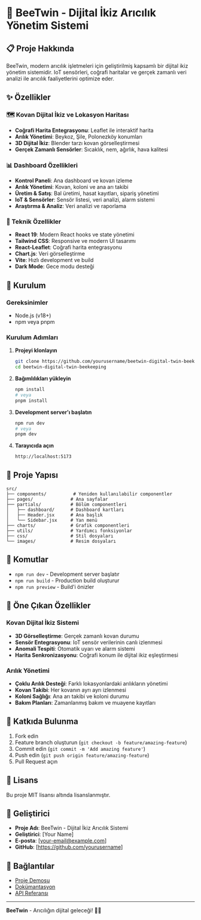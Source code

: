 # 🐝 BeeTwin - Dijital İkiz Arıcılık Yönetim Sistemi

## 📋 Proje Hakkında

BeeTwin, modern arıcılık işletmeleri için geliştirilmiş kapsamlı bir dijital ikiz yönetim sistemidir. IoT sensörleri, coğrafi haritalar ve gerçek zamanlı veri analizi ile arıcılık faaliyetlerini optimize eder.

## ✨ Özellikler

### 🗺️ Kovan Dijital İkiz ve Lokasyon Haritası
- **Coğrafi Harita Entegrasyonu**: Leaflet ile interaktif harita
- **Arılık Yönetimi**: Beykoz, Şile, Polonezköy konumları
- **3D Dijital İkiz**: Blender tarzı kovan görselleştirmesi
- **Gerçek Zamanlı Sensörler**: Sıcaklık, nem, ağırlık, hava kalitesi

### 📊 Dashboard Özellikleri
- **Kontrol Paneli**: Ana dashboard ve kovan izleme
- **Arılık Yönetimi**: Kovan, koloni ve ana arı takibi
- **Üretim & Satış**: Bal üretimi, hasat kayıtları, sipariş yönetimi
- **IoT & Sensörler**: Sensör listesi, veri analizi, alarm sistemi
- **Araştırma & Analiz**: Veri analizi ve raporlama

### 🎨 Teknik Özellikler
- **React 19**: Modern React hooks ve state yönetimi
- **Tailwind CSS**: Responsive ve modern UI tasarımı
- **React-Leaflet**: Coğrafi harita entegrasyonu
- **Chart.js**: Veri görselleştirme
- **Vite**: Hızlı development ve build
- **Dark Mode**: Gece modu desteği

## 🚀 Kurulum

### Gereksinimler
- Node.js (v18+)
- npm veya pnpm

### Kurulum Adımları

1. **Projeyi klonlayın**
   ```bash
   git clone https://github.com/yourusername/beetwin-digital-twin-beekeeping.git
   cd beetwin-digital-twin-beekeeping
   ```

2. **Bağımlılıkları yükleyin**
   ```bash
   npm install
   # veya
   pnpm install
   ```

3. **Development server'ı başlatın**
   ```bash
   npm run dev
   # veya
   pnpm dev
   ```

4. **Tarayıcıda açın**
   ```
   http://localhost:5173
   ```

## 📁 Proje Yapısı

```
src/
├── components/          # Yeniden kullanılabilir componentler
├── pages/              # Ana sayfalar
├── partials/           # Bölüm componentleri
│   ├── dashboard/      # Dashboard kartları
│   ├── Header.jsx      # Ana başlık
│   └── Sidebar.jsx     # Yan menü
├── charts/             # Grafik componentleri
├── utils/              # Yardımcı fonksiyonlar
├── css/                # Stil dosyaları
└── images/             # Resim dosyaları
```

## 🔧 Komutlar

- `npm run dev` - Development server başlatır
- `npm run build` - Production build oluşturur
- `npm run preview` - Build'i önizler

## 🌟 Öne Çıkan Özellikler

### Kovan Dijital İkiz Sistemi
- **3D Görselleştirme**: Gerçek zamanlı kovan durumu
- **Sensör Entegrasyonu**: IoT sensör verilerinin canlı izlenmesi
- **Anomali Tespiti**: Otomatik uyarı ve alarm sistemi
- **Harita Senkronizasyonu**: Coğrafi konum ile dijital ikiz eşleştirmesi

### Arılık Yönetimi
- **Çoklu Arılık Desteği**: Farklı lokasyonlardaki arılıkların yönetimi
- **Kovan Takibi**: Her kovanın ayrı ayrı izlenmesi
- **Koloni Sağlığı**: Ana arı takibi ve koloni durumu
- **Bakım Planları**: Zamanlanmış bakım ve muayene kayıtları

## 🤝 Katkıda Bulunma

1. Fork edin
2. Feature branch oluşturun (`git checkout -b feature/amazing-feature`)
3. Commit edin (`git commit -m 'Add amazing feature'`)
4. Push edin (`git push origin feature/amazing-feature`)
5. Pull Request açın

## 📄 Lisans

Bu proje MIT lisansı altında lisanslanmıştır.

## 👥 Geliştirici

- **Proje Adı**: BeeTwin - Dijital İkiz Arıcılık Sistemi
- **Geliştirici**: [Your Name]
- **E-posta**: [your-email@example.com]
- **GitHub**: [https://github.com/yourusername]

## 🔗 Bağlantılar

- [Proje Demosu](https://beetwin-demo.vercel.app)
- [Dokümantasyon](https://docs.beetwin.com)
- [API Referansı](https://api.beetwin.com/docs)

---

**BeeTwin** - Arıcılığın dijital geleceği! 🍯✨